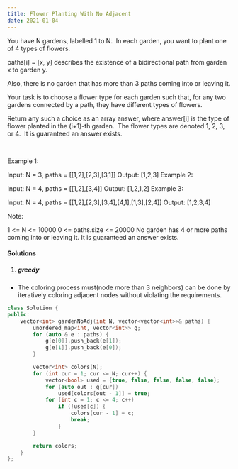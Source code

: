 ```yaml
---
title: Flower Planting With No Adjacent
date: 2021-01-04
---
```

You have N gardens, labelled 1 to N.  In each garden, you want to plant one of 4 types of flowers.

paths[i] = [x, y] describes the existence of a bidirectional path from garden x to garden y.

Also, there is no garden that has more than 3 paths coming into or leaving it.

Your task is to choose a flower type for each garden such that, for any two gardens connected by a path, they have different types of flowers.

Return any such a choice as an array answer, where answer[i] is the type of flower planted in the (i+1)-th garden.  The flower types are denoted 1, 2, 3, or 4.  It is guaranteed an answer exists.

 

Example 1:

Input: N = 3, paths = [[1,2],[2,3],[3,1]]
Output: [1,2,3]
Example 2:

Input: N = 4, paths = [[1,2],[3,4]]
Output: [1,2,1,2]
Example 3:

Input: N = 4, paths = [[1,2],[2,3],[3,4],[4,1],[1,3],[2,4]]
Output: [1,2,3,4]
 

Note:

1 <= N <= 10000
0 <= paths.size <= 20000
No garden has 4 or more paths coming into or leaving it.
It is guaranteed an answer exists.

#### Solutions

1. ##### greedy

- The coloring process must(node more than 3 neighbors) can be done by iteratively coloring adjacent nodes without violating the requirements.

```cpp
class Solution {
public:
    vector<int> gardenNoAdj(int N, vector<vector<int>>& paths) {
        unordered_map<int, vector<int>> g;
        for (auto & e : paths) {
            g[e[0]].push_back(e[1]);
            g[e[1]].push_back(e[0]);
        }

        vector<int> colors(N);
        for (int cur = 1; cur <= N; cur++) {
            vector<bool> used = {true, false, false, false, false};
            for (auto out : g[cur])
                used[colors[out - 1]] = true;
            for (int c = 1; c <= 4; c++)
                if (!used[c]) {
                    colors[cur - 1] = c;
                    break;
                }
        }

        return colors;
    }
};
```